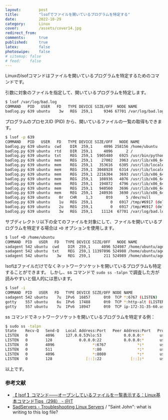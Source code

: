 ```yaml
---
layout:        post
title:         "lsofでファイルを開いているプログラムを特定する"
date:          2022-10-29
category:      Linux
cover:         /assets/cover14.jpg
redirect_from:
comments:      true
published:     true
latex:         false
photoswipe:    false
# sitemap: false
# feed:    false
---
```


Linuxのlsofコマンドはファイルを開いているプログラムを特定するためのコマンドです。

引数に対象のファイルを指定して、開いているプログラムを特定します。
```bash
$ lsof /var/log/bad.log
COMMAND   PID   USER   FD   TYPE DEVICE SIZE/OFF  NODE NAME
badlog.py 639 ubuntu    3w   REG  259,1     9346 67701 /var/log/bad.log
```

プログラムのプロセスID (PID) から、開いているファイルの一覧の取得もできます。
```bash
$ lsof -p 639
COMMAND   PID   USER   FD   TYPE DEVICE SIZE/OFF   NODE NAME
badlog.py 639 ubuntu  cwd    DIR  259,1     4096 258156 /home/ubuntu
badlog.py 639 ubuntu  rtd    DIR  259,1     4096      2 /
badlog.py 639 ubuntu  txt    REG  259,1  5905480   6925 /usr/bin/python3.10
badlog.py 639 ubuntu  mem    REG  259,1    27002   3963 /usr/lib/x86_64-linux-gnu/gconv/gconv-modules.cache
badlog.py 639 ubuntu  mem    REG  259,1   353616   6305 /usr/lib/locale/C.utf8/LC_CTYPE
badlog.py 639 ubuntu  mem    REG  259,1  3048928   6314 /usr/lib/locale/locale-archive
badlog.py 639 ubuntu  mem    REG  259,1  2216304   3693 /usr/lib/x86_64-linux-gnu/libc.so.6
badlog.py 639 ubuntu  mem    REG  259,1   108936   4076 /usr/lib/x86_64-linux-gnu/libz.so.1.2.11
badlog.py 639 ubuntu  mem    REG  259,1   194872   4796 /usr/lib/x86_64-linux-gnu/libexpat.so.1.8.7
badlog.py 639 ubuntu  mem    REG  259,1   940560   3696 /usr/lib/x86_64-linux-gnu/libm.so.6
badlog.py 639 ubuntu  mem    REG  259,1   240936   3690 /usr/lib/x86_64-linux-gnu/ld-linux-x86-64.so.2
badlog.py 639 ubuntu    0r   CHR    1,3      0t0      5 /dev/null
badlog.py 639 ubuntu    1u   REG  259,1        0   6917 /tmp/#6917 (deleted)
badlog.py 639 ubuntu    2u   REG  259,1        0   6917 /tmp/#6917 (deleted)
badlog.py 639 ubuntu    3w   REG  259,1    11124  67701 /var/log/bad.log
```

サブディレクトリ以下の全てのファイルを対象にして、ファイルを開いているプログラムを特定する場合は `+D` オプションを使用します。
```bash
$ lsof +D /home/ubuntu
COMMAND  PID   USER   FD   TYPE DEVICE SIZE/OFF   NODE NAME
sadagent 542 ubuntu  cwd    DIR  259,1     4096 524987 /home/ubuntu/agent
sadagent 542 ubuntu  txt    REG  259,1 11397096 524988 /home/ubuntu/agent/sadagent
sadagent 542 ubuntu    3w   REG  259,1      211 524989 /home/ubuntu/agent/sadagent.txt
```

lsofはファイルだけでなくネットワークソケットを開いているプログラムも特定することができます。
しかし、ss コマンドで `sudo ss -talpn` で調査した方が読みやすいと個人的には思います。
```bash
$ lsof -i
COMMAND  PID   USER   FD   TYPE DEVICE SIZE/OFF NODE NAME
sadagent 542 ubuntu    7u  IPv6  16857      0t0  TCP *:6767 (LISTEN)
gotty    557 ubuntu    6u  IPv6  17488      0t0  TCP *:http-alt (LISTEN)
gotty    557 ubuntu    7u  IPv6  18947      0t0  TCP ip-172-31-35-60.us-east-2.compute.internal:http-alt->ip-172-31-16-109.us-east-2.compute.internal:51902 (ESTABLISHED)
```

ss コマンドでネットワークソケットを開いているプログラムを特定する例：
```bash
$ sudo ss -talpn
State    Recv-Q   Send-Q   Local Address:Port   Peer Address:Port   Process
LISTEN   0        4096     127.0.0.53%lo:53          0.0.0.0:*       users:(("systemd-resolve",pid=433,fd=14))
LISTEN   0        128            0.0.0.0:22          0.0.0.0:*       users:(("sshd",pid=626,fd=3))
LISTEN   0        4096                 *:6767              *:*       users:(("sadagent",pid=534,fd=7))
LISTEN   0        511                  *:80                *:*       users:(("apache2",pid=769,fd=4),("apache2",pid=768,fd=4),("apache2",pid=643,fd=4))
LISTEN   0        4096                 *:8080              *:*       users:(("gotty",pid=552,fd=6))
LISTEN   0        128               [::]:22             [::]:*       users:(("sshd",pid=626,fd=4))
```

以上です。

### 参考文献
- [【 lsof 】コマンド――オープンしているファイルを一覧表示する：Linux基本コマンドTips（298） - ＠IT](https://atmarkit.itmedia.co.jp/ait/articles/1904/18/news033.html)
- [SadServers - Troubleshooting Linux Servers](https://sadservers.com/scenarios) / "Saint John": what is writing to this log file?
